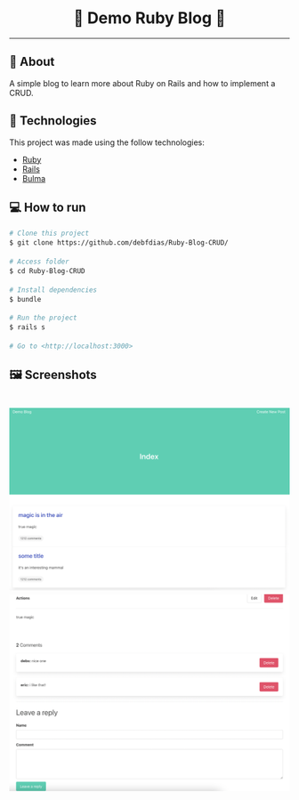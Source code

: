 
<h1 align="center"> 📰 Demo Ruby Blog 💎</h1>

---


## :dart: About ##
A simple blog to learn more about Ruby on Rails and how to implement a CRUD.

## :rocket: Technologies ##

This project was made using the follow technologies:

* [Ruby](https://www.ruby-lang.org/en/)
* [Rails](hhttps://rubyonrails.org/)
* [Bulma](https://rubygems.org/gems/bulma-rails/versions/0.0.4.1?locale=pt-BR) 

## :computer: How to run ##
```bash
# Clone this project
$ git clone https://github.com/debfdias/Ruby-Blog-CRUD/

# Access folder 
$ cd Ruby-Blog-CRUD

# Install dependencies
$ bundle

# Run the project
$ rails s

# Go to <http://localhost:3000>
```

## :framed_picture: Screenshots ##

<h1 align="center">
    <img alt = "Screen1" src = "./.github/screen1.png" width = "700px" />
    <img alt = "Screen2" src = "./.github/screen2.png" width = "700px" />
</h1>

